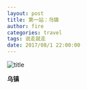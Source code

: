 ```yaml
---
layout: post
title: 第一站：乌镇
author: fire
categories: travel 
tags: 说走就走
date: 2017/08/1 22:00:00
---
```


![title](https://image.sideproject.cn/titlex/titlex_072.jpg)

**乌镇**

